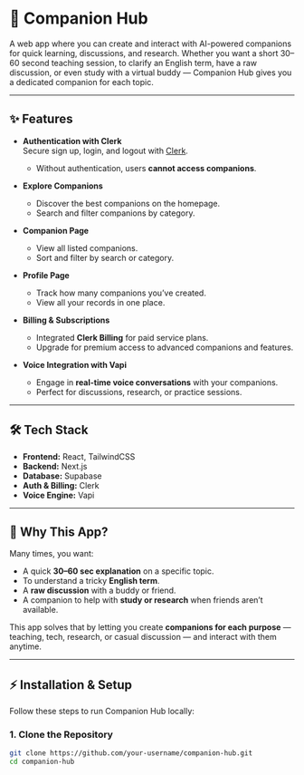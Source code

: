# 🤖 Companion Hub  

A web app where you can create and interact with AI-powered companions for quick learning, discussions, and research. Whether you want a short 30–60 second teaching session, to clarify an English term, have a raw discussion, or even study with a virtual buddy — Companion Hub gives you a dedicated companion for each topic.  

---

## ✨ Features  

- **Authentication with Clerk**  
  Secure sign up, login, and logout with [Clerk](https://clerk.com).  
  - Without authentication, users **cannot access companions**.  

- **Explore Companions**  
  - Discover the best companions on the homepage.  
  - Search and filter companions by category.  

- **Companion Page**  
  - View all listed companions.  
  - Sort and filter by search or category.  

- **Profile Page**  
  - Track how many companions you’ve created.  
  - View all your records in one place.  

- **Billing & Subscriptions**  
  - Integrated **Clerk Billing** for paid service plans.  
  - Upgrade for premium access to advanced companions and features.  

- **Voice Integration with Vapi**  
  - Engage in **real-time voice conversations** with your companions.  
  - Perfect for discussions, research, or practice sessions.  

---

## 🛠️ Tech Stack  

- **Frontend:** React, TailwindCSS  
- **Backend:** Next.js  
- **Database:** Supabase  
- **Auth & Billing:** Clerk  
- **Voice Engine:** Vapi  

---

## 🚀 Why This App?  

Many times, you want:  
- A quick **30–60 sec explanation** on a specific topic.  
- To understand a tricky **English term**.  
- A **raw discussion** with a buddy or friend.  
- A companion to help with **study or research** when friends aren’t available.  

This app solves that by letting you create **companions for each purpose** — teaching, tech, research, or casual discussion — and interact with them anytime.  

---

## ⚡ Installation & Setup  

Follow these steps to run Companion Hub locally:  

### 1. Clone the Repository  
```bash
git clone https://github.com/your-username/companion-hub.git
cd companion-hub
